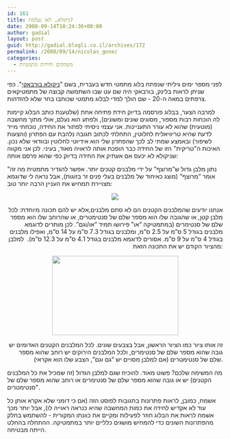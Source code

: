 ```yaml
---
id: 161
title: ניקולא, לאן נעלמת?
date: 2008-09-14T10:24:36+00:00
author: gadial
layout: post
guid: http://gadial.blogli.co.il/archives/172
permalink: /2008/09/14/nicolas_gone/
categories:
  - משחקים וחידות מתמטיות
---
```

לפני מספר ימים גיליתי שנפתח בלוג מתמטי חדש בעברית, בשם "[ניקולא בורבאקי](http://he.wikipedia.org/wiki/%D7%A0%D7%99%D7%A7%D7%95%D7%9C%D7%90_%D7%91%D7%95%D7%A8%D7%91%D7%90%D7%A7%D7%99)". כפי שניתן לראות בלינק, בורבאקי היה שם עט שבו השתמשה קבוצה של מתמטיקאים צרפתים במאה ה-20 - שם הולך למדי לבלוג מתמטי שכותבו בחר שלא להזדהות.

למרבה הצער, בבלוג פורסמה בדיוק חידת פתיחה אחת (שלטענת כותב הבלוג קיימות לה הוכחות רבות מספור, מסוגים שונים ומשונים), ולפתע הוא נעלם, אולי מתוך מחשבה (מוטעית) שהוא לא עורר התעניינות. אני עצמי ניסיתי לפתור את החידה, נוכחתי מייד לדעת שהיא טריוויאלית לחלוטין, התחלתי לכתוב תגובה נלהבת עם הפתרון (והצעות לשיפור) ובאמצע שמתי לב לכך שהפתרון שלי הוא אידיוטי לחלוטין ובוודאי שלא נכון. האיכות ה"טריקית" הזו של החידה כבר הופכת אותה לראויה מאוד, בעיני. לכן אני מקווה שניקולא לא יכעס אם אעתיק את החידה בדיוק כפי שהוא פרסם אותה:

"נתון מלבן גדול ש”מרוצף” על ידי מלבנים קטנים יותר. אפשר להגדיר מתמטית מה זה אומר “מרוצף” (מוצג כאיחוד של מלבנים בעלי פנים זר בזוגות), אבל נראה לי שדוגמא מצויירת תמחיש את העניין הרבה יותר טוב:

<p align="center">
  <a href="http://bourbaki.blogli.co.il//?attachment_id=5" rel="attachment" title="מלבן מרוצף 1"><img src="http://img232.imageshack.us/img232/4691/rectangle1ak5.png" /><br /> </a>
</p>

<p align="right">
  אנחנו יודעים שהמלבנים הקטנים הם לא סתם מלבנים,אלא יש להם תכונה מיוחדת: לכל מלבן קטן, או שהגובה שלו הוא מספר שלם של סנטימטרים, או שהרוחב שלו הוא מספר שלם של סנטימרים (במתמטיקה “או” פירושו תמיד “או/וגם”. לכן מותרים לדוגמא מלבנים בגודל 5 ס”מ על 2.5 ס”מ, ומלבנים בגודל 7.3 ס”מ על 14 ס”מ, ואפילו מלבנים בגודל 4 ס”מ על 9 ס”מ. אסורים לדוגמא מלבנים בגודל 4.1 ס”מ על 12.3 ס”מ).  למלבן מהציור הקודם יש את התכונה הזאת:
</p>

<p align="center">
  <a href="http://bourbaki.blogli.co.il/?attachment_id=6" rel="attachment" title="מלבן מרוצף 2"><img src="http://img232.imageshack.us/img232/7002/rectangle2xi5.png" width="295" height="185" /><br /> </a>
</p>

<p align="right">
  זה אותו ציור כמו הציור הראשון, אבל בצבעים שונים. לכל המלבנים הקטנים האדומים יש גובה שהוא מספר שלם של סנטימרים, ולכל המלבנים הירוקים יש רוחב שהוא מספר שלם של סנטימטרים (אם למלבן מסויים יש “גם וגם”, הצבע שלו הוא אקראי).
</p>

מה המשימה שלכם? פשוט מאוד. להוכיח שגם למלבן הגדול (זה שמכיל את כל המלבנים הקטנים) יש או גובה שהוא מספר שלם של סנטימרים או רוחב שהוא מספר שלם של סנטימטרים".

אשמח, כמובן, לראות פתרונות בתגובות לפוסט הזה (אם כי דומני שלא אקרא אותן כל עוד לא אקדיש לחידה את כמות המחשבה שהיא כנראה ראוייה לו), אבל יותר מכך אשמח לראות את הבלוג חוזר לפעילות ומקיים את כוונתו המקורית - להשתמש בחלק מהפתרונות השונים כדי להמחיש מושגים כלליים יותר במתמטיקה. ההתחלה בהחלט הייתה מבטיחה.